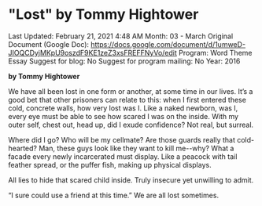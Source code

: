 # "Lost" by Tommy Hightower

Last Updated: February 21, 2021 4:48 AM
Month: 03 - March
Original Document (Google Doc): https://docs.google.com/document/d/1umweD-JIOQCDyjMKpU9oszdF9KE1zeZ3xsFREFFNyVo/edit
Program: Word Theme Essay
Suggest for blog: No
Suggest for program mailing: No
Year: 2016

**by Tommy Hightower**

We have all been lost in one form or another, at some time in our lives. It’s a good bet that other prisoners can relate to this: when I first entered these cold, concrete walls, how very lost was I. Like a naked newborn, was I, every eye must be able to see how scared I was on the inside. With my outer self, chest out, head up, did I exude confidence? Not real, but surreal.

Where did I go? Who will be my cellmate? Are those guards really that cold-hearted? Man, these guys look like they want to kill me--why? What a facade every newly incarcerated must display. Like a peacock with tail feather spread, or the puffer fish, making up physical displays.

All lies to hide that scared child inside. Truly insecure yet unwilling to admit.

“I sure could use a friend at this time.” We are all lost sometimes.